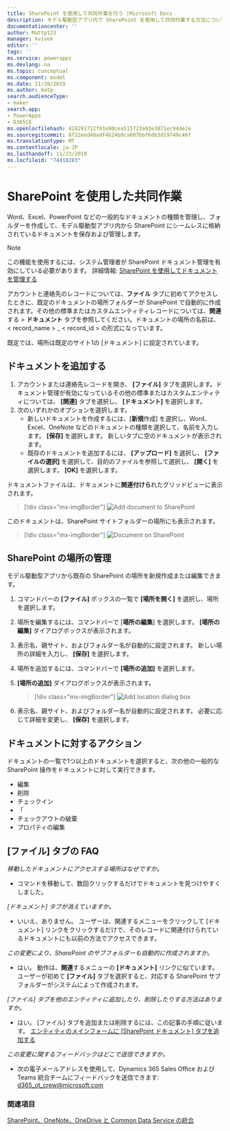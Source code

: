 ```yaml
---
title: SharePoint を使用して共同作業を行う |Microsoft Docs
description: モデル駆動型アプリ内で SharePoint を使用して共同作業する方法について説明します
documentationcenter: ''
author: Mattp123
manager: kvivek
editor: ''
tags: ''
ms.service: powerapps
ms.devlang: na
ms.topic: conceptual
ms.component: model
ms.date: 11/20/2019
ms.author: matp
search.audienceType:
- maker
search.app:
- PowerApps
- D365CE
ms.openlocfilehash: 428291712f91e90cea515723a93e1871ec94de2e
ms.sourcegitcommit: 8f32eed48adf4b24b9ca607bbf6db3d19749c46f
ms.translationtype: MT
ms.contentlocale: ja-JP
ms.lasthandoff: 11/23/2019
ms.locfileid: "74418283"
---
```

# <a name="collaborate-using-sharepoint"></a>SharePoint を使用した共同作業 

Word、Excel、PowerPoint などの一般的なドキュメントの種類を管理し、フォルダーを作成して、モデル駆動型アプリ内から SharePoint にシームレスに格納されているドキュメントを保存および管理します。 

> [!NOTE]
> この機能を使用するには、システム管理者が SharePoint ドキュメント管理を有効にしている必要があります。 詳細情報: [SharePoint を使用してドキュメントを管理する](/power-platform/admin/manage-documents-using-sharepoint)

アカウントと連絡先のレコードについては、**ファイル** タブに初めてアクセスしたときに、既定のドキュメントの場所フォルダーが SharePoint で自動的に作成されます。その他の標準またはカスタムエンティティレコードについては、**関連**する > **ドキュメント** タブを参照してください。ドキュメントの場所の名前は、< record_name > _ < record_id > の形式になっています。

既定では、場所は既定のサイト1の [ドキュメント] に設定されています。

## <a name="add-a-document"></a>ドキュメントを追加する
1.  アカウントまたは連絡先レコードを開き、 **[ファイル]** タブを選択します。ドキュメント管理が有効になっているその他の標準またはカスタムエンティティについては、 **[関連]** タブを選択し、 **[ドキュメント]** を選択します。
2.  次のいずれかのオプションを選択します。 
    - 新しいドキュメントを作成するには、[**新規**作成] を選択し、Word、Excel、OneNote などのドキュメントの種類を選択して、名前を入力します。 **[保存]** を選択します。 新しいタブに空のドキュメントが表示されます。 
    - 既存のドキュメントを追加するには、 **[アップロード]** を選択し、 **[ファイルの選択]** を選択して、目的のファイルを参照して選択し、 **[開く]** を選択します。 **[OK]** を選択します。 

ドキュメントファイルは、ドキュメントに**関連付けら**れたグリッドビューに表示されます。 

> [!div class="mx-imgBorder"] 
> ![](media/add-doc-sharepoint.png "Add document to SharePoint")

このドキュメントは、SharePoint サイトフォルダーの場所にも表示されます。 

> [!div class="mx-imgBorder"] 
> ![](media/doc-on-sharepoint.png "Document on SharePoint")

## <a name="manage-sharepoint-locations"></a>SharePoint の場所の管理
モデル駆動型アプリから既存の SharePoint の場所を新規作成または編集できます。

1. コマンドバーの **[ファイル]** ボックスの一覧で **[場所を開く]** を選択し、場所を選択します。
2. 場所を編集するには、コマンドバーで [**場所の編集**<location name>] を選択します。
**[場所の編集]** ダイアログボックスが表示されます。
3. 表示名、親サイト、およびフォルダー名が自動的に設定されます。 新しい場所の詳細を入力し、 **[保存]** を選択します。
4. 場所を追加するには、コマンドバーで **[場所の追加]** を選択します。
5. **[場所の追加]** ダイアログボックスが表示されます。

    > [!div class="mx-imgBorder"] 
    > ![](media/add-location-dialog-box.png "Add location dialog box")
6. 表示名、親サイト、およびフォルダー名が自動的に設定されます。 必要に応じて詳細を変更し、 **[保存]** を選択します。

## <a name="actions-on-documents"></a>ドキュメントに対するアクション
ドキュメントの一覧で1つ以上のドキュメントを選択すると、次の他の一般的な SharePoint 操作をドキュメントに対して実行できます。
- 編集
- 削除
- チェックイン
- 「
- チェックアウトの破棄
- プロパティの編集

## <a name="files-tab-faq"></a>[ファイル] タブの FAQ
*移動したドキュメントにアクセスする場所はなぜですか。* 
- コマンドを移動して、数回クリックするだけでドキュメントを見つけやすくしました。

*[ドキュメント] タブが消えていますか。*
- いいえ、ありません。 ユーザーは、関連するメニューをクリックして [ドキュメント] リンクをクリックするだけで、そのレコードに関連付けられているドキュメントにも以前の方法でアクセスできます。

*この変更により、SharePoint のサブフォルダーも自動的に作成されますか。*
- はい。 動作は、**関連**するメニューの **[ドキュメント]** リンクに似ています。 ユーザーが初めて **[ファイル]** タブを選択すると、対応する SharePoint サブフォルダーがシステムによって作成されます。 

*[ファイル] タブを他のエンティティに追加したり、削除したりする方法はありますか。*
- はい。 [ファイル] タブを追加または削除するには、この記事の手順に従います。 [エンティティのメインフォームに [SharePoint ドキュメント] タブを追加する](../maker/model-driven-apps/add-documents-tab-entity-main-form.md)  

*この変更に関するフィードバックはどこで送信できますか。*
- 次の電子メールアドレスを使用して、Dynamics 365 Sales Office および Teams 統合チームにフィードバックを送信できます: d365_ot_crew@microsoft.com

### <a name="see-also"></a>関連項目
[SharePoint、OneNote、OneDrive と Common Data Service の統合](../maker/common-data-service/sharepoint-onedrive-onenote-intro.md)